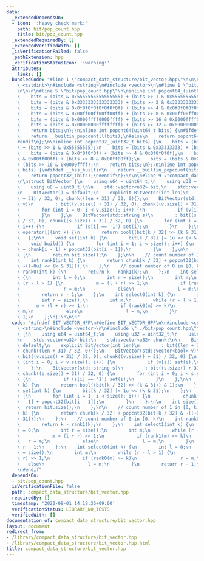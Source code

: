 ```yaml
---
data:
  _extendedDependsOn:
  - icon: ':heavy_check_mark:'
    path: bit/pop_count.hpp
    title: bit/pop_count.hpp
  _extendedRequiredBy: []
  _extendedVerifiedWith: []
  _isVerificationFailed: false
  _pathExtension: hpp
  _verificationStatusIcon: ':warning:'
  attributes:
    links: []
  bundledCode: "#line 1 \"compact_data_structure/bit_vector.hpp\"\n\n\n\n#include\
    \ <cstdint>\n#include <string>\n#include <vector>\n\n#line 1 \"bit/pop_count.hpp\"\
    \n\n\n\n#line 5 \"bit/pop_count.hpp\"\n\ninline int popcnt64_(uint64_t bits) {\n\
    \    bits = (bits & 0x5555555555555555) + (bits >> 1 & 0x5555555555555555);\n\
    \    bits = (bits & 0x3333333333333333) + (bits >> 2 & 0x3333333333333333);\n\
    \    bits = (bits & 0x0f0f0f0f0f0f0f0f) + (bits >> 4 & 0x0f0f0f0f0f0f0f0f);\n\
    \    bits = (bits & 0x00ff00ff00ff00ff) + (bits >> 8 & 0x00ff00ff00ff00ff);\n\
    \    bits = (bits & 0x0000ffff0000ffff) + (bits >> 16 & 0x0000ffff0000ffff);\n\
    \    bits = (bits & 0x00000000ffffffff) + (bits >> 32 & 0x00000000ffffffff);\n\
    \    return bits;\n};\ninline int popcnt64(uint64_t bits) {\n#ifdef __has_builtin\n\
    \    return __builtin_popcountll(bits);\n#else\n    return popcnt64_(bits);\n\
    #endif\n};\n\ninline int popcnt32_(uint32_t bits) {\n    bits = (bits & 0x55555555)\
    \ + (bits >> 1 & 0x55555555);\n    bits = (bits & 0x33333333) + (bits >> 2 & 0x33333333);\n\
    \    bits = (bits & 0x0f0f0f0f) + (bits >> 4 & 0x0f0f0f0f);\n    bits = (bits\
    \ & 0x00ff00ff) + (bits >> 8 & 0x00ff00ff);\n    bits = (bits & 0x0000ffff) +\
    \ (bits >> 16 & 0x0000ffff);\n    return bits;\n};\ninline int popcnt32(uint32_t\
    \ bits) {\n#ifdef __has_builtin\n    return __builtin_popcount(bits);\n#else\n\
    \    return popcnt32_(bits);\n#endif\n};\n\n\n#line 9 \"compact_data_structure/bit_vector.hpp\"\
    \n\nstruct BitVector {\n    using u64 = uint64_t;\n    using u32 = uint32_t;\n\
    \    using u8 = uint8_t;\n\n    std::vector<u32> bit;\n    std::vector<u32> chunk;\n\
    \n    BitVector() = default;\n    explicit BitVector(int len)\n        : bit((len\
    \ + 31) / 32, 0), chunk((len + 31) / 32, 0){};\n    BitVector(std::vector<bool>\
    \ v)\n        : bit((v.size() + 31) / 32, 0), chunk((v.size() + 31) / 32, 0) {\n\
    \        for (int i = 0; i < v.size(); i++) {\n            if (v[i]) set(i);\n\
    \        }\n    };\n    BitVector(std::string s)\n        : bit((s.size() + 31)\
    \ / 32, 0), chunk((s.size() + 31) / 32, 0) {\n        for (int i = 0; i < s.size();\
    \ i++) {\n            if (s[i] == '1') set(i);\n        }\n    };\n\n    bool\
    \ operator[](int k) {\n        return bool((bit[k / 32] >> (k & 31)) & 1);\n \
    \   };\n\n    void set(int k) {\n        bit[k / 32] |= 1u << (k & 31);\n    };\n\
    \    void build() {\n        for (int i = 1; i < size(); i++) {\n            chunk[i]\
    \ = chunk[i - 1] + popcnt32(bit[i - 1]);\n        }\n    };\n\n    int size()\
    \ {\n        return bit.size();\n    };\n\n    // count number of 1 in [0, k)\n\
    \    int rank1(int k) {\n        return chunk[k / 32] + popcnt32(bit[k / 32] &\
    \ ~((~0u) << (k & 31)));\n    };\n    // count number of 0 in [0, k)\n    int\
    \ rank0(int k) {\n        return k - rank1(k);\n    };\n    int select1(int k)\
    \ {\n        int l = 0;\n        int r = size();\n        int m;\n        while\
    \ (r - l > 1) {\n            m = (l + r) >> 1;\n            if (rank1(m) >= k)\n\
    \                r = m;\n            else\n                l = m;\n        }\n\
    \        return r - 1;\n    };\n    int select0(int k) {\n        int l = 0;\n\
    \        int r = size();\n        int m;\n        while (r - l > 1) {\n      \
    \      m = (l + r) >> 1;\n            if (rank0(m) >= k)\n                r =\
    \ m;\n            else\n                l = m;\n        }\n        return r -\
    \ 1;\n    };\n};\n\n\n"
  code: "#ifndef BIT_VECTOR_HPP\n#define BIT_VECTOR_HPP\n\n#include <cstdint>\n#include\
    \ <string>\n#include <vector>\n\n#include \"../bit/pop_count.hpp\"\n\nstruct BitVector\
    \ {\n    using u64 = uint64_t;\n    using u32 = uint32_t;\n    using u8 = uint8_t;\n\
    \n    std::vector<u32> bit;\n    std::vector<u32> chunk;\n\n    BitVector() =\
    \ default;\n    explicit BitVector(int len)\n        : bit((len + 31) / 32, 0),\
    \ chunk((len + 31) / 32, 0){};\n    BitVector(std::vector<bool> v)\n        :\
    \ bit((v.size() + 31) / 32, 0), chunk((v.size() + 31) / 32, 0) {\n        for\
    \ (int i = 0; i < v.size(); i++) {\n            if (v[i]) set(i);\n        }\n\
    \    };\n    BitVector(std::string s)\n        : bit((s.size() + 31) / 32, 0),\
    \ chunk((s.size() + 31) / 32, 0) {\n        for (int i = 0; i < s.size(); i++)\
    \ {\n            if (s[i] == '1') set(i);\n        }\n    };\n\n    bool operator[](int\
    \ k) {\n        return bool((bit[k / 32] >> (k & 31)) & 1);\n    };\n\n    void\
    \ set(int k) {\n        bit[k / 32] |= 1u << (k & 31);\n    };\n    void build()\
    \ {\n        for (int i = 1; i < size(); i++) {\n            chunk[i] = chunk[i\
    \ - 1] + popcnt32(bit[i - 1]);\n        }\n    };\n\n    int size() {\n      \
    \  return bit.size();\n    };\n\n    // count number of 1 in [0, k)\n    int rank1(int\
    \ k) {\n        return chunk[k / 32] + popcnt32(bit[k / 32] & ~((~0u) << (k &\
    \ 31)));\n    };\n    // count number of 0 in [0, k)\n    int rank0(int k) {\n\
    \        return k - rank1(k);\n    };\n    int select1(int k) {\n        int l\
    \ = 0;\n        int r = size();\n        int m;\n        while (r - l > 1) {\n\
    \            m = (l + r) >> 1;\n            if (rank1(m) >= k)\n             \
    \   r = m;\n            else\n                l = m;\n        }\n        return\
    \ r - 1;\n    };\n    int select0(int k) {\n        int l = 0;\n        int r\
    \ = size();\n        int m;\n        while (r - l > 1) {\n            m = (l +\
    \ r) >> 1;\n            if (rank0(m) >= k)\n                r = m;\n         \
    \   else\n                l = m;\n        }\n        return r - 1;\n    };\n};\n\
    \n#endif"
  dependsOn:
  - bit/pop_count.hpp
  isVerificationFile: false
  path: compact_data_structure/bit_vector.hpp
  requiredBy: []
  timestamp: '2022-09-01 14:18:35+09:00'
  verificationStatus: LIBRARY_NO_TESTS
  verifiedWith: []
documentation_of: compact_data_structure/bit_vector.hpp
layout: document
redirect_from:
- /library/compact_data_structure/bit_vector.hpp
- /library/compact_data_structure/bit_vector.hpp.html
title: compact_data_structure/bit_vector.hpp
---
```

